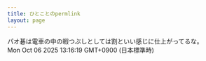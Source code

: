 ```yaml
---
title: ひとことのpermlink
layout: page
---
```

<div class="box" dt="1759724179148">
  パオ碁は電車の中の暇つぶしとしては割といい感じに仕上がってるな。
  <div class="content is-small">Mon Oct 06 2025 13:16:19 GMT+0900 (日本標準時)</div>
</div>